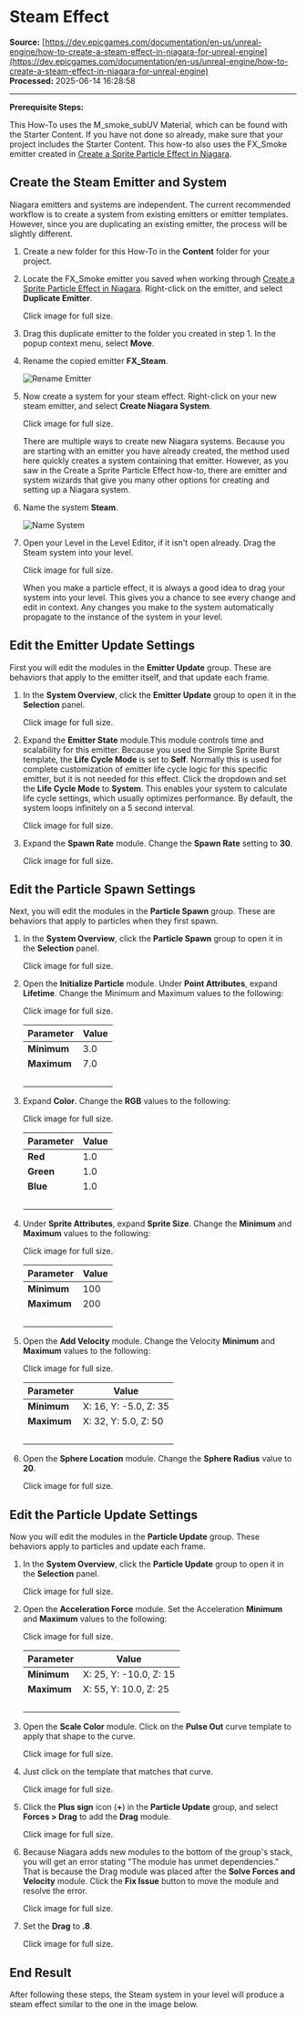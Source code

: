 # Steam Effect

**Source:** [https://dev.epicgames.com/documentation/en-us/unreal-engine/how-to-create-a-steam-effect-in-niagara-for-unreal-engine](https://dev.epicgames.com/documentation/en-us/unreal-engine/how-to-create-a-steam-effect-in-niagara-for-unreal-engine)  
**Processed:** 2025-06-14 16:28:58

---

**Prerequisite Steps:**

This How-To uses the M\_smoke\_subUV Material, which can be found with the Starter Content. If you have not done so already, make sure that your project includes the Starter Content. This how-to also uses the FX\_Smoke emitter created in [Create a Sprite Particle Effect in Niagara](/documentation/en-us/unreal-engine/how-to-create-a-smoke-effect-using-sprite-particles-in-niagara-for-unreal-engine).

## Create the Steam Emitter and System

Niagara emitters and systems are independent. The current recommended workflow is to create a system from existing emitters or emitter templates. However, since you are duplicating an existing emitter, the process will be slightly different.

1.  Create a new folder for this How-To in the **Content** folder for your project.
2.  Locate the FX\_Smoke emitter you saved when working through [Create a Sprite Particle Effect in Niagara](/documentation/en-us/unreal-engine/how-to-create-a-beam-effect-in-niagara-for-unreal-engine). Right-click on the emitter, and select **Duplicate Emitter**.
    
    Click image for full size.
    
3.  Drag this duplicate emitter to the folder you created in step 1. In the popup context menu, select **Move**.
4.  Rename the copied emitter **FX\_Steam**.
    
    ![Rename Emitter](https://d1iv7db44yhgxn.cloudfront.net/documentation/images/4f4c4c21-be74-435b-9f25-a7c7785ddeed/ue5_02-rename-emitter.png "Rename Emitter")
5.  Now create a system for your steam effect. Right-click on your new steam emitter, and select **Create Niagara System**.
    
    Click image for full size.
    
    There are multiple ways to create new Niagara systems. Because you are starting with an emitter you have already created, the method used here quickly creates a system containing that emitter. However, as you saw in the Create a Sprite Particle Effect how-to, there are emitter and system wizards that give you many other options for creating and setting up a Niagara system.
    
6.  Name the system **Steam**.
    
    ![Name System](https://d1iv7db44yhgxn.cloudfront.net/documentation/images/60c11b39-58f9-4dc7-8182-2df7a288ab4d/ue5_04-name-system.png "Name System")
7.  Open your Level in the Level Editor, if it isn't open already. Drag the Steam system into your level.
    
    Click image for full size.
    
      
    
    When you make a particle effect, it is always a good idea to drag your system into your level. This gives you a chance to see every change and edit in context. Any changes you make to the system automatically propagate to the instance of the system in your level.
    

## Edit the Emitter Update Settings

First you will edit the modules in the **Emitter Update** group. These are behaviors that apply to the emitter itself, and that update each frame.

1.  In the **System Overview**, click the **Emitter Update** group to open it in the **Selection** panel.
    
    Click image for full size.
    
2.  Expand the **Emitter State** module.This module controls time and scalability for this emitter. Because you used the Simple Sprite Burst template, the **Life Cycle Mode** is set to **Self**. Normally this is used for complete customization of emitter life cycle logic for this specific emitter, but it is not needed for this effect. Click the dropdown and set the **Life Cycle Mode** to **System**. This enables your system to calculate life cycle settings, which usually optimizes performance. By default, the system loops infinitely on a 5 second interval.
    
    Click image for full size.
    
3.  Expand the **Spawn Rate** module. Change the **Spawn Rate** setting to **30**.
    
    Click image for full size.
    

## Edit the Particle Spawn Settings

Next, you will edit the modules in the **Particle Spawn** group. These are behaviors that apply to particles when they first spawn.

1.  In the **System Overview**, click the **Particle Spawn** group to open it in the **Selection** panel.
    
    Click image for full size.
    
2.  Open the **Initialize Particle** module. Under **Point Attributes**, expand **Lifetime**. Change the Minimum and Maximum values to the following:
    
    Click image for full size.
    
    | Parameter | Value |
    | --- | --- |
    | **Minimum** | 3.0 |
    | **Maximum** | 7.0 |
    |   |   |
    
3.  Expand **Color**. Change the **RGB** values to the following:
    
    Click image for full size.
    
    | Parameter | Value |
    | --- | --- |
    | **Red** | 1.0 |
    | **Green** | 1.0 |
    | **Blue** | 1.0 |
    |   |   |
    
4.  Under **Sprite Attributes**, expand **Sprite Size**. Change the **Minimum** and **Maximum** values to the following:
    
    Click image for full size.
    
    | Parameter | Value |
    | --- | --- |
    | **Minimum** | 100 |
    | **Maximum** | 200 |
    |   |   |
    
5.  Open the **Add Velocity** module. Change the Velocity **Minimum** and **Maximum** values to the following:
    
    Click image for full size.
    
    | Parameter | Value |
    | --- | --- |
    | **Minimum** | X: 16, Y: -5.0, Z: 35 |
    | **Maximum** | X: 32, Y: 5.0, Z: 50 |
    |   |   |
    
6.  Open the **Sphere Location** module. Change the **Sphere Radius** value to **20**.
    
    Click image for full size.
    

## Edit the Particle Update Settings

Now you will edit the modules in the **Particle Update** group. These behaviors apply to particles and update each frame.

1.  In the **System Overview**, click the **Particle Update** group to open it in the **Selection** panel.
    
    Click image for full size.
    
2.  Open the **Acceleration Force** module. Set the Acceleration **Minimum** and **Maximum** values to the following:
    
    Click image for full size.
    
    | Parameter | Value |
    | --- | --- |
    | **Minimum** | X: 25, Y: -10.0, Z: 15 |
    | **Maximum** | X: 55, Y: 10.0, Z: 25 |
    |   |   |
    
3.  Open the **Scale Color** module. Click on the **Pulse Out** curve template to apply that shape to the curve.
    
    Click image for full size.
    
4.  Just click on the template that matches that curve.
    
    Click image for full size.
    
5.  Click the **Plus sign** icon (**+**) in the **Particle Update** group, and select **Forces > Drag** to add the **Drag** module.
    
    Click image for full size.
    
6.  Because Niagara adds new modules to the bottom of the group's stack, you will get an error stating "The module has unmet dependencies." That is because the Drag module was placed after the **Solve Forces and Velocity** module. Click the **Fix Issue** button to move the module and resolve the error.
    
    Click image for full size.
    
7.  Set the **Drag** to **.8**.
    
    Click image for full size.
    

## End Result

After following these steps, the Steam system in your level will produce a steam effect similar to the one in the image below.